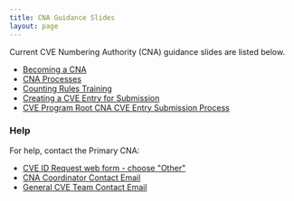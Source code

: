 ```yaml
---
title: CNA Guidance Slides
layout: page
---
```

        
Current CVE Numbering Authority (CNA) guidance slides are listed below.                 
                          
* [Becoming a CNA](/docs/cna/Becoming_a_CNA.pptx)          
* [CNA Processes](/docs/cna/CNA_Processes.pptx)      
* [Counting Rules Training](/docs/cna/CVE_Counting_Rules_Training.pptx)     
* [Creating a CVE Entry for Submission](/docs/cna/Entry_Creation.pptx)         
* [CVE Program Root CNA CVE Entry Submission Process](/docs/cna/Entry_Submission_Process.pptx)   

### Help
                      
For help, contact the Primary CNA:                        
                    
* [CVE ID Request web form - choose "Other"](https://cveform.mitre.org/)
* [CNA Coordinator Contact Email](mailto:cna-coordinator@mitre.org)
* [General CVE Team Contact Email](mailto:cve@mitre.org)



